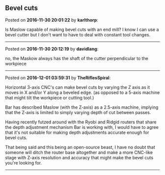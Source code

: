 ## Bevel cuts
Posted on **2016-11-30 20:01:22** by **karlthorp**:

Is Maslow capable of making bevel cuts with an end mill? I know I can use a bevel cutter but I don't want to have to deal with constant tool changes.

---

Posted on **2016-11-30 20:12:19** by **davidlang**:

no, the Maskow always has the shaft of the cutter perpendicular to the workpiece

---

Posted on **2016-12-01 03:59:31** by **TheRiflesSpiral**:

Horizontal 3-axis CNC's can make bevel cuts by varying the Z axis as it moves in X and/or Y along a beveled edge. (as opposed to a 5-axis machine that might tilt the workpiece or cutting tool.)



Bar has described Maslow (with the Z-axis) as a 2.5-axis machine, implying that the Z-axis is limited to simply varying depth of cut between passes.



Having recently futzed around with the Ryobi and Ridgid routers that share the depth adjustment mechanism Bar is working with, I would have to agree that it's not suitable for making depth adjustments accurate enough for bevel cuts.



That being said and this being an open-source beast, I have no doubt that someone will ditch the router base altogether and make a more CNC-like stage with Z-axis resolution and accuracy that might make the bevel cuts you're looking for.

---

